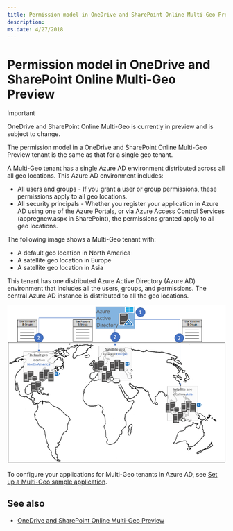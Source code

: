 ```yaml
---
title: Permission model in OneDrive and SharePoint Online Multi-Geo Preview
description: 
ms.date: 4/27/2018
---
```


# Permission model in OneDrive and SharePoint Online Multi-Geo Preview

> [!IMPORTANT] 
> OneDrive and SharePoint Online Multi-Geo is currently in preview and is subject to change.

The permission model in a OneDrive and SharePoint Online Multi-Geo Preview tenant is the same as that for a single geo tenant.

A Multi-Geo tenant has a single Azure AD environment distributed across all all geo locations. This Azure AD environment includes: 

- All users and groups - If you grant a user or group permissions, these permissions apply to all geo locations.
- All security principals - Whether you register your application in Azure AD using one of the Azure Portals, or via Azure Access Control Services (appregnew.aspx in SharePoint), the permissions granted apply to all geo locations.

The following image shows a Multi-Geo tenant with:

- A default geo location in North America
- A satellite geo location in Europe
- A satellite geo location in Asia

This tenant has one distributed Azure Active Directory (Azure AD) environment that includes all the users, groups, and permissions. The central Azure AD instance is distributed to all the geo locations. 

![A world map showing a default geo location in North America, and satellite geo locations in Europe and Asia, with user accounts and groups stored in Azure AD](media/multigeo/multigeopermissions_intro.png)

To configure your applications for Multi-Geo tenants in Azure AD, see [Set up a Multi-Geo sample application](multigeo-sampleapplicationsetup.md).

## See also

- [OneDrive and SharePoint Online Multi-Geo Preview](multigeo-introduction.md)